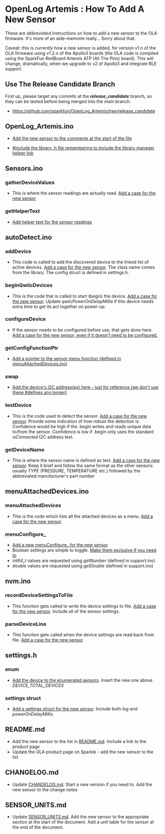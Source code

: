 # OpenLog Artemis : How To Add A New Sensor

These are  _abbreviated_ instructions on how to add a new sensor to the OLA firmware. It's more of an aide-memoire really... Sorry about that.

Caveat: this is _currently_ how a new sensor is added, for version v1.n of the OLA firmware using v1.2.n of the Apollo3 boards (the OLA code is compiled using the SparkFun RedBoard Artemis ATP (All The Pins) board). This will change, dramatically, when we upgrade to v2 of Apollo3 and integrate BLE support.

## Use The Release Candidate Branch

First up, please target any commits at the _**release_candidate**_ branch, so they can be tested before being merged into the _main_ branch.

- https://github.com/sparkfun/OpenLog_Artemis/tree/release_candidate

## OpenLog_Artemis.ino

- [Add the new sensor to the comments at the start of the file](https://github.com/sparkfun/OpenLog_Artemis/commit/2a26acd279fa93cfe84f1bc518c0e7a041b3bc44#diff-7d096a133c17fd6db382abb9a3c6ea7b42ec505961876cecf404a55be5945347R71)

- [#include the library .h file remembering to include the library manager helper link](https://github.com/sparkfun/OpenLog_Artemis/commit/2a26acd279fa93cfe84f1bc518c0e7a041b3bc44#diff-7d096a133c17fd6db382abb9a3c6ea7b42ec505961876cecf404a55be5945347R203)

## Sensors.ino

### gatherDeviceValues

- This is where the sensor readings are actually read. [Add a case for the new sensor](https://github.com/sparkfun/OpenLog_Artemis/commit/2a26acd279fa93cfe84f1bc518c0e7a041b3bc44#diff-fba25af49a58a7a24fb75cb34321e25dd4a94a9d3515ac051fcaa4502e444f7fR725-R798)

### getHelperText

- [Add helper text for the sensor readings](https://github.com/sparkfun/OpenLog_Artemis/commit/2a26acd279fa93cfe84f1bc518c0e7a041b3bc44#diff-fba25af49a58a7a24fb75cb34321e25dd4a94a9d3515ac051fcaa4502e444f7fR1132-R1165)

## autoDetect.ino

### addDevice

- This code is called to add the discovered device to the linked list of active devices. [Add a case for the new sensor](https://github.com/sparkfun/OpenLog_Artemis/commit/2a26acd279fa93cfe84f1bc518c0e7a041b3bc44#diff-68cc245ab0d3c1bed2bfc22b403edc3ed73d347a35a21179b3a6ec27a458803bR234-R239). The class name comes from the library. The config struct is defined in settings.h.

### beginQwiicDevices

- This is the code that is called to start (begin) the device. [Add a case for the new sensor](https://github.com/sparkfun/OpenLog_Artemis/commit/2a26acd279fa93cfe84f1bc518c0e7a041b3bc44#diff-68cc245ab0d3c1bed2bfc22b403edc3ed73d347a35a21179b3a6ec27a458803bR453-R461). Update _qwiicPowerOnDelayMillis_ if this device needs extra time to get its act together on power-up.

### configureDevice

- If the sensor needs to be configured before use, that gets done here. [Add a case for the new sensor, even if it doesn't need to be configured.](https://github.com/sparkfun/OpenLog_Artemis/commit/2a26acd279fa93cfe84f1bc518c0e7a041b3bc44#diff-68cc245ab0d3c1bed2bfc22b403edc3ed73d347a35a21179b3a6ec27a458803bR705-R707)

### getConfigFunctionPtr

- [Add a pointer to the sensor menu function (defined in menuAttachedDevices.ino)](https://github.com/sparkfun/OpenLog_Artemis/commit/2a26acd279fa93cfe84f1bc518c0e7a041b3bc44#diff-68cc245ab0d3c1bed2bfc22b403edc3ed73d347a35a21179b3a6ec27a458803bR795-R797)

### swap

- [Add the device's I2C address(es) here - just for reference (we don't use these #defines any longer)](https://github.com/sparkfun/OpenLog_Artemis/commit/2a26acd279fa93cfe84f1bc518c0e7a041b3bc44#diff-68cc245ab0d3c1bed2bfc22b403edc3ed73d347a35a21179b3a6ec27a458803bR929)

### testDevice

- This is the code used to detect the sensor. [Add a case for the new sensor](https://github.com/sparkfun/OpenLog_Artemis/commit/2a26acd279fa93cfe84f1bc518c0e7a041b3bc44#diff-68cc245ab0d3c1bed2bfc22b403edc3ed73d347a35a21179b3a6ec27a458803bR987-R994). Provide some indication of how robust the detection is. Confidence would be high if the .begin writes and reads unique data to/from the sensor. Confidence is low if .begin only uses the standard _isConnected_ I2C address test.

### getDeviceName

- This is where the sensor name is defined as text. [Add a case for the new sensor](https://github.com/sparkfun/OpenLog_Artemis/commit/2a26acd279fa93cfe84f1bc518c0e7a041b3bc44#diff-68cc245ab0d3c1bed2bfc22b403edc3ed73d347a35a21179b3a6ec27a458803bR1423-R1425). Keep it brief and follow the same format as the other sensors: usually _TYPE_ (PRESSURE, TEMPERATURE etc.) followed by the abbreviated manufacturer's part number

## menuAttachedDevices.ino

### menuAttachedDevices

- This is the code which lists all the attached devices as a menu. [Add a case for the new sensor](https://github.com/sparkfun/OpenLog_Artemis/commit/2a26acd279fa93cfe84f1bc518c0e7a041b3bc44#diff-6174875faf8039f2627c16aaf48e4db57f5a2c8c883061ac97202d74e9a46ef8R309-R311)

### menuConfigure_

- [Add a new menuConfigure_ for the new sensor](https://github.com/sparkfun/OpenLog_Artemis/commit/2a26acd279fa93cfe84f1bc518c0e7a041b3bc44#diff-6174875faf8039f2627c16aaf48e4db57f5a2c8c883061ac97202d74e9a46ef8R2026-R2141)
- Boolean settings are simple to toggle. [Make them exclusive if you need to](https://github.com/sparkfun/OpenLog_Artemis/commit/2a26acd279fa93cfe84f1bc518c0e7a041b3bc44#diff-6174875faf8039f2627c16aaf48e4db57f5a2c8c883061ac97202d74e9a46ef8R1942-R1948)
- _int64_t_ values are requested using _getNumber_ (defined in support.ino)
- _double_ values are requested using _getDouble_ (defined in support.ino)

## nvm.ino

### recordDeviceSettingsToFile

- This function gets called to write the device settings to file. [Add a case for the new sensor](https://github.com/sparkfun/OpenLog_Artemis/commit/2a26acd279fa93cfe84f1bc518c0e7a041b3bc44#diff-629ae89c3c660583493d544d3a7902728f4a8eefb65800c3acb64aea37d5d88dR611-R629). Include all of the sensor settings.

### parseDeviceLine

- This function gets called when the device settings are read back from file. [Add a case for the new sensor](https://github.com/sparkfun/OpenLog_Artemis/commit/2a26acd279fa93cfe84f1bc518c0e7a041b3bc44#diff-629ae89c3c660583493d544d3a7902728f4a8eefb65800c3acb64aea37d5d88dR1116-R1150)

## settings.h

### enum

- [Add the device to the enumerated sensors](https://github.com/sparkfun/OpenLog_Artemis/commit/2a26acd279fa93cfe84f1bc518c0e7a041b3bc44#diff-c853eddd04f78093fed5ec20b822c3c224bfa5f268738ce4c479b45667f86fe9R25). Insert the new one above _DEVICE_TOTAL_DEVICES_

### settings struct

- [Add a settings struct for the new sensor](https://github.com/sparkfun/OpenLog_Artemis/commit/2a26acd279fa93cfe84f1bc518c0e7a041b3bc44#diff-c853eddd04f78093fed5ec20b822c3c224bfa5f268738ce4c479b45667f86fe9R265-R281). Include both _log_ and _powerOnDelayMillis_

## README.md

- Add the new sensor to the list in [README.md](./README.md). Include a link to the product page
- Update the OLA product page on Sparkle - add the new sensor to the list

## CHANGELOG.md

- Update [CHANGELOG.md](./CHANGELOG.md). Start a new version if you need to. Add the new sensor to the change notes

## SENSOR_UNITS.md

- Update [SENSOR_UNITS.md](./SENSOR_UNITS.md). Add the new sensor to the appropriate section at the start of the document. Add a unit table for the sensor at the end of the document.
